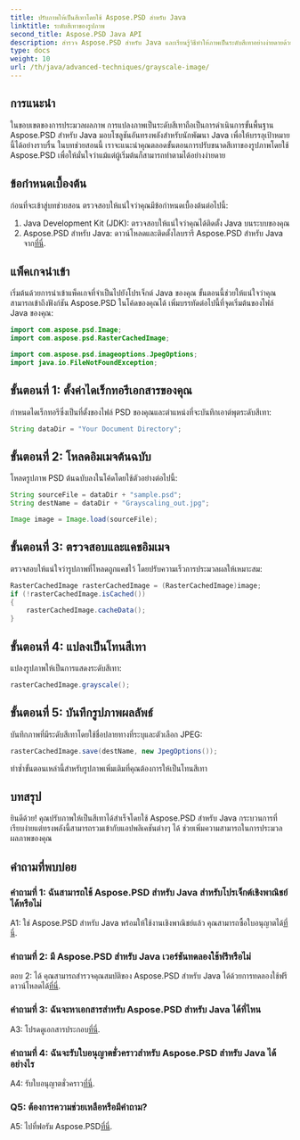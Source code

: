 ```yaml
---
title: ปรับภาพให้เป็นสีเทาโดยใช้ Aspose.PSD สำหรับ Java
linktitle: ระดับสีเทาของรูปภาพ
second_title: Aspose.PSD Java API
description: สำรวจ Aspose.PSD สำหรับ Java และเรียนรู้วิธีทำให้ภาพเป็นระดับสีเทาอย่างง่ายดายด้วยบทช่วยสอนทีละขั้นตอนของเรา
type: docs
weight: 10
url: /th/java/advanced-techniques/grayscale-image/
---
```

## การแนะนำ

ในขอบเขตของการประมวลผลภาพ การแปลงภาพเป็นระดับสีเทาถือเป็นการดำเนินการขั้นพื้นฐาน Aspose.PSD สำหรับ Java มอบโซลูชันอันทรงพลังสำหรับนักพัฒนา Java เพื่อให้บรรลุเป้าหมายนี้ได้อย่างราบรื่น ในบทช่วยสอนนี้ เราจะแนะนำคุณตลอดขั้นตอนการปรับขนาดสีเทาของรูปภาพโดยใช้ Aspose.PSD เพื่อให้มั่นใจว่าแม้แต่ผู้เริ่มต้นก็สามารถทำตามได้อย่างง่ายดาย

## ข้อกำหนดเบื้องต้น

ก่อนที่จะเข้าสู่บทช่วยสอน ตรวจสอบให้แน่ใจว่าคุณมีข้อกำหนดเบื้องต้นต่อไปนี้:

1. Java Development Kit (JDK): ตรวจสอบให้แน่ใจว่าคุณได้ติดตั้ง Java บนระบบของคุณ
2.  Aspose.PSD สำหรับ Java: ดาวน์โหลดและติดตั้งไลบรารี Aspose.PSD สำหรับ Java จาก[ที่นี่](https://releases.aspose.com/psd/java/).

## แพ็คเกจนำเข้า

เริ่มต้นด้วยการนำเข้าแพ็คเกจที่จำเป็นไปยังโปรเจ็กต์ Java ของคุณ ขั้นตอนนี้ช่วยให้แน่ใจว่าคุณสามารถเข้าถึงฟังก์ชัน Aspose.PSD ในโค้ดของคุณได้ เพิ่มบรรทัดต่อไปนี้ที่จุดเริ่มต้นของไฟล์ Java ของคุณ:

```java
import com.aspose.psd.Image;
import com.aspose.psd.RasterCachedImage;

import com.aspose.psd.imageoptions.JpegOptions;
import java.io.FileNotFoundException;
```

## ขั้นตอนที่ 1: ตั้งค่าไดเร็กทอรีเอกสารของคุณ

กำหนดไดเร็กทอรีซึ่งเป็นที่ตั้งของไฟล์ PSD ของคุณและตำแหน่งที่จะบันทึกเอาต์พุตระดับสีเทา:

```java
String dataDir = "Your Document Directory";
```

## ขั้นตอนที่ 2: โหลดอิมเมจต้นฉบับ

โหลดรูปภาพ PSD ต้นฉบับลงในโค้ดโดยใช้ตัวอย่างต่อไปนี้:

```java
String sourceFile = dataDir + "sample.psd";
String destName = dataDir + "Grayscaling_out.jpg";

Image image = Image.load(sourceFile);
```

## ขั้นตอนที่ 3: ตรวจสอบและแคชอิมเมจ

ตรวจสอบให้แน่ใจว่ารูปภาพที่โหลดถูกแคชไว้ โดยปรับความเร็วการประมวลผลให้เหมาะสม:

```java
RasterCachedImage rasterCachedImage = (RasterCachedImage)image;
if (!rasterCachedImage.isCached())
{
    rasterCachedImage.cacheData();
}
```

## ขั้นตอนที่ 4: แปลงเป็นโทนสีเทา

แปลงรูปภาพให้เป็นการแสดงระดับสีเทา:

```java
rasterCachedImage.grayscale();
```

## ขั้นตอนที่ 5: บันทึกรูปภาพผลลัพธ์

บันทึกภาพที่มีระดับสีเทาโดยใช้ชื่อปลายทางที่ระบุและตัวเลือก JPEG:

```java
rasterCachedImage.save(destName, new JpegOptions());
```

ทำซ้ำขั้นตอนเหล่านี้สำหรับรูปภาพเพิ่มเติมที่คุณต้องการให้เป็นโทนสีเทา

## บทสรุป

ยินดีด้วย! คุณปรับภาพให้เป็นสีเทาได้สำเร็จโดยใช้ Aspose.PSD สำหรับ Java กระบวนการที่เรียบง่ายแต่ทรงพลังนี้สามารถรวมเข้ากับแอปพลิเคชันต่างๆ ได้ ช่วยเพิ่มความสามารถในการประมวลผลภาพของคุณ

## คำถามที่พบบ่อย

### คำถามที่ 1: ฉันสามารถใช้ Aspose.PSD สำหรับ Java สำหรับโปรเจ็กต์เชิงพาณิชย์ได้หรือไม่

A1: ใช่ Aspose.PSD สำหรับ Java พร้อมให้ใช้งานเชิงพาณิชย์แล้ว คุณสามารถซื้อใบอนุญาตได้[ที่นี่](https://purchase.aspose.com/buy).

### คำถามที่ 2: มี Aspose.PSD สำหรับ Java เวอร์ชันทดลองใช้ฟรีหรือไม่

 ตอบ 2: ได้ คุณสามารถสำรวจคุณสมบัติของ Aspose.PSD สำหรับ Java ได้ด้วยการทดลองใช้ฟรี ดาวน์โหลดได้[ที่นี่](https://releases.aspose.com/).

### คำถามที่ 3: ฉันจะหาเอกสารสำหรับ Aspose.PSD สำหรับ Java ได้ที่ไหน

 A3: โปรดดูเอกสารประกอบ[ที่นี่](https://reference.aspose.com/psd/java/).

### คำถามที่ 4: ฉันจะรับใบอนุญาตชั่วคราวสำหรับ Aspose.PSD สำหรับ Java ได้อย่างไร

 A4: รับใบอนุญาตชั่วคราว[ที่นี่](https://purchase.aspose.com/temporary-license/).

### Q5: ต้องการความช่วยเหลือหรือมีคำถาม?

 A5: ไปที่ฟอรัม Aspose.PSD[ที่นี่](https://forum.aspose.com/c/psd/34).